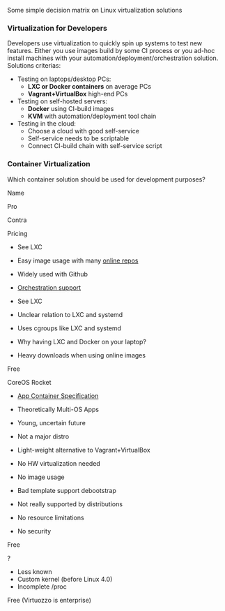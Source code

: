 Some simple decision matrix on Linux virtualization solutions

### Virtualization for Developers

Developers use virtualization to quickly spin up systems to test new
features. Either you use images build by some CI process or you ad-hoc
install machines with your automation/deployment/orchestration solution.
Solutions criterias:

-   Testing on laptops/desktop PCs:
    -   **LXC or Docker containers** on average PCs
    -   **Vagrant+VirtualBox** high-end PCs
-   Testing on self-hosted servers:
    -   **Docker** using CI-build images
    -   **KVM** with automation/deployment tool chain
-   Testing in the cloud:
    -   Choose a cloud with good self-service
    -   Self-service needs to be scriptable
    -   Connect CI-build chain with self-service script

### Container Virtualization

Which container solution should be used for development purposes?

Name

Pro

Contra

Pricing

-   See LXC
-   Easy image usage with many [online repos](https://registry.hub.docker.com/)
-   Widely used with Github
-   [Orchestration support](http://blog.docker.com/2015/02/orchestrating-docker-with-machine-swarm-and-compose/)

-   See LXC
-   Unclear relation to LXC and systemd
-   Uses cgroups like LXC and systemd
-   Why having LXC and Docker on your laptop?
-   Heavy downloads when using online images

Free

CoreOS Rocket

-   [App Container Specification](https://github.com/appc/spec/blob/master/SPEC.md)
-   Theoretically Multi-OS Apps

-   Young, uncertain future
-   Not a major distro

-   Light-weight alternative to Vagrant+VirtualBox
-   No HW virtualization needed

-   No image usage
-   Bad template support debootstrap
-   Not really supported by distributions
-   No resource limitations
-   No security

Free

?

-   Less known
-   Custom kernel (before Linux 4.0)
-   Incomplete /proc

Free (Virtuozzo is enterprise)
